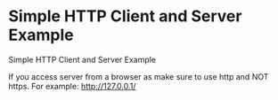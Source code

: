 # Simple HTTP Client and Server Example
 Simple HTTP Client and Server Example

If you access server from a browser as make sure to use http and NOT https.
For example: http://127.0.0.1/

